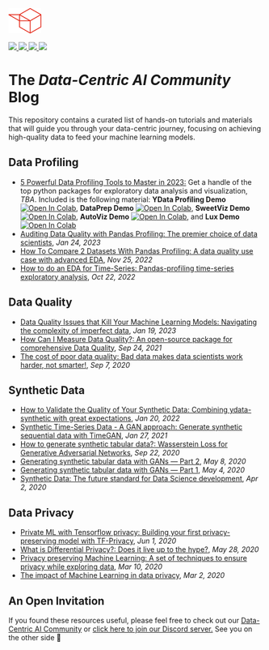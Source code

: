 <a href="https://datacentricai.community"><img height="50" src="https://raw.githubusercontent.com/Data-Centric-AI-Community/.github/main/profile/img/dcai.png"/></a>


<!-- Medium-->
<a href="https://medium.com/data-centric-ai-community">
    <img src="https://img.shields.io/badge/Medium-12100E?style=for-the-badge&logo=medium&logoColor=white"/>
</a>
<!-- YData Profiling-->
<a href="https://github.com/ydataai/pandas-profiling">
    <img src="https://img.shields.io/badge/ydata%20profiling-%23121011.svg?style=for-the-badge&logo=github&logoColor=white" />
</a>
<!-- YData Synthetic-->
<a href="https://github.com/ydataai/ydata-synthetic">
    <img src="https://img.shields.io/badge/ydata%20synthetic-%23121011.svg?style=for-the-badge&logo=github&logoColor=white" />
</a>
<!-- Discord-->
<a href="https://discord.gg/mw7xjJ7b7s">
    <img src="https://img.shields.io/badge/Discord-7289DA?style=for-the-badge&logo=discord&logoColor=white" />
</a>

# The *Data-Centric AI Community* Blog
This repository contains a curated list of hands-on tutorials and materials that will guide you through your data-centric journey, focusing on achieving high-quality data to feed your machine learning models.



## Data Profiling
- [5 Powerful Data Profiling Tools to Master in 2023:]() Get a handle of the top python packages for exploratory data analysis and visualization, *TBA*. Included is the following material: **YData Profiling Demo** [![Open In Colab](https://camo.githubusercontent.com/52feade06f2fecbf006889a904d221e6a730c194/68747470733a2f2f636f6c61622e72657365617263682e676f6f676c652e636f6d2f6173736574732f636f6c61622d62616467652e737667)](https://colab.research.google.com/github/Data-Centric-AI-Community/awesome-data-centric-ai/blob/master/medium/data-profiling-tools/notebooks/ydata_profiling_demo.ipynb), **DataPrep Demo** [![Open In Colab](https://camo.githubusercontent.com/52feade06f2fecbf006889a904d221e6a730c194/68747470733a2f2f636f6c61622e72657365617263682e676f6f676c652e636f6d2f6173736574732f636f6c61622d62616467652e737667)](https://colab.research.google.com/github/Data-Centric-AI-Community/awesome-data-centric-ai/blob/master/medium/data-profiling-tools/notebooks/dataprep_demo.ipynb), **SweetViz Demo** [![Open In Colab](https://camo.githubusercontent.com/52feade06f2fecbf006889a904d221e6a730c194/68747470733a2f2f636f6c61622e72657365617263682e676f6f676c652e636f6d2f6173736574732f636f6c61622d62616467652e737667)](https://colab.research.google.com/github/Data-Centric-AI-Community/awesome-data-centric-ai/blob/master/medium/data-profiling-tools/notebooks/sweetviz_demo.ipynb), **AutoViz Demo** [![Open In Colab](https://camo.githubusercontent.com/52feade06f2fecbf006889a904d221e6a730c194/68747470733a2f2f636f6c61622e72657365617263682e676f6f676c652e636f6d2f6173736574732f636f6c61622d62616467652e737667)](https://colab.research.google.com/github/Data-Centric-AI-Community/awesome-data-centric-ai/blob/master/medium/data-profiling-tools/notebooks/autoviz_demo.ipynb), and **Lux Demo** [![Open In Colab](https://camo.githubusercontent.com/52feade06f2fecbf006889a904d221e6a730c194/68747470733a2f2f636f6c61622e72657365617263682e676f6f676c652e636f6d2f6173736574732f636f6c61622d62616467652e737667)](https://colab.research.google.com/github/Data-Centric-AI-Community/awesome-data-centric-ai/blob/master/medium/data-profiling-tools/notebooks/lux_demo.ipynb)
- [Auditing Data Quality with Pandas Profiling: The premier choice of data scientists](https://medium.com/ydata-ai/auditing-data-quality-with-pandas-profiling-b1bf1919f856), *Jan 24, 2023*
- [How To Compare 2 Datasets With Pandas Profiling: A data quality use case with advanced EDA](https://pub.towardsai.net/how-to-compare-2-dataset-with-pandas-profiling-2ae3a9d7695e), *Nov 25, 2022*
- [How to do an EDA for Time-Series: Pandas-profiling time-series exploratory analysis](https://towardsdatascience.com/how-to-do-an-eda-for-time-series-cbb92b3b1913), *Oct 22, 2022*


## Data Quality
- [Data Quality Issues that Kill Your Machine Learning Models: Navigating the complexity of imperfect data](https://towardsdatascience.com/data-quality-issues-that-kill-your-machine-learning-models-961591340b40), *Jan 19, 2023*
- [How Can I Measure Data Quality?: An open-source package for comprehensive Data Quality](https://towardsdatascience.com/how-can-i-measure-data-quality-9d31acfeb969), *Sep 24, 2021*
- [The cost of poor data quality: Bad data makes data scientists work harder, not smarter!](https://towardsdatascience.com/the-cost-of-poor-data-quality-cd308722951f), *Sep 7, 2020*


## Synthetic Data
- [How to Validate the Quality of Your Synthetic Data: Combining ydata-synthetic with great expectations](https://towardsdatascience.com/how-to-validate-the-quality-of-your-synthetic-data-34503eba6da), *Jan 20, 2022*
- [Synthetic Time-Series Data - A GAN approach: Generate synthetic sequential data with TimeGAN](https://towardsdatascience.com/synthetic-time-series-data-a-gan-approach-869a984f2239), *Jan 27, 2021*
- [How to generate synthetic tabular data?: Wasserstein Loss for Generative Adversarial Networks](https://towardsdatascience.com/how-to-generate-synthetic-tabular-data-bcde7c28038a), *Sep 22, 2020*
- [Generating synthetic tabular data with GANs — Part 2](https://medium.com/ydata-ai/generating-synthetic-tabular-data-with-gans-part-2-a0aba150539), *May 8, 2020*
- [Generating synthetic tabular data with GANs — Part 1](https://medium.com/ydata-ai/generating-synthetic-tabular-data-with-gans-part-1-866705a77302), *May 4, 2020*
- [Synthetic Data: The future standard for Data Science development](https://medium.com/ydata-ai/synthetic-data-1cd0ba907609), *Apr 2, 2020*


## Data Privacy
- [Private ML with Tensorflow privacy: Building your first privacy-preserving model with TF-Privacy](https://medium.com/ydata-ai/private-ml-with-tensorflow-privacy-9122f3340a9b), *Jun 1, 2020*
- [What is Differential Privacy?: Does it live up to the hype?](https://medium.com/ydata-ai/differential-privacy-a-brief-introduction-fee4756d19e), *May 28, 2020*
- [Privacy preserving Machine Learning: A set of techniques to ensure privacy while exploring data](https://medium.com/ydata-ai/privacy-preserving-machine-learning-3192b344228c), *Mar 10, 2020*
- [The impact of Machine Learning in data privacy](https://medium.com/ydata-ai/the-impact-of-machine-learning-in-data-privacy-18a0c4193b47), *Mar 2, 2020*



## An Open Invitation
If you found these resources useful, please feel free to check out our [Data-Centric AI Community](https://datacentricai.community) or [click here to join our Discord server.](https://discord.gg/mw7xjJ7b7s) See you on the other side 🖖
